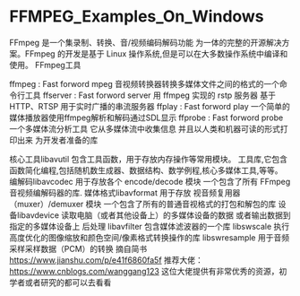 # FFMPEG_Examples_On_Windows
FFmpeg 是一个集录制、转换、音/视频编码解码功能 为一体的完整的开源解决方案。FFmpeg 的开发是基于 Linux 操作系统,但是可以在大多数操作系统中编译和使用。
FFmpeg工具

ffmpeg : Fast forword mpeg
音视频转换器转换多媒体文件之间的格式的一个命令行工具
ffserver : Fast forword server
用 ffmpeg 实现的 rstp 服务器 基于 HTTP、RTSP 用于实时广播的串流服务器
ffplay : Fast forword play
一个简单的媒体播放器使用ffmpeg解析和解码通过SDL显示
ffprobe : Fast forword probe
一个多媒体流分析工具 它从多媒体流中收集信息 并且以人类和机器可读的形式打印出来
为开发者准备的库

核心工具libavutil
包含工具函数，用于存放内存操作等常用模块。
工具库,它包含函数简化编程,包括随机数生成器、数据结构、数学例程,核心多媒体工具,等等。
编解码libavcodec
用于存放各个 encode/decode 模块
一个包含了所有 FFmpeg 音视频编解码器的库.
媒体格式libavformat
用于存放 视音频复用器（muxer）/demuxer 模块
一个包含了所有的普通音视格式的打包和解包的库
设备libavdevice
读取电脑（或者其他设备上）的多媒体设备的数据 或者输出数据到指定的多媒体设备上
后处理
libavfilter
包含媒体滤波器的一个库
libswscale
执行高度优化的图像缩放和颜色空间/像素格式转换操作的库
libswresample
用于音频采样采样数据（PCM）的转换
摘自简书 https://www.jianshu.com/p/e41f6860fa5f
推荐大佬：https://www.cnblogs.com/wanggang123 这位大佬提供有非常优秀的资源，初学者或者研究的都可以去看看
